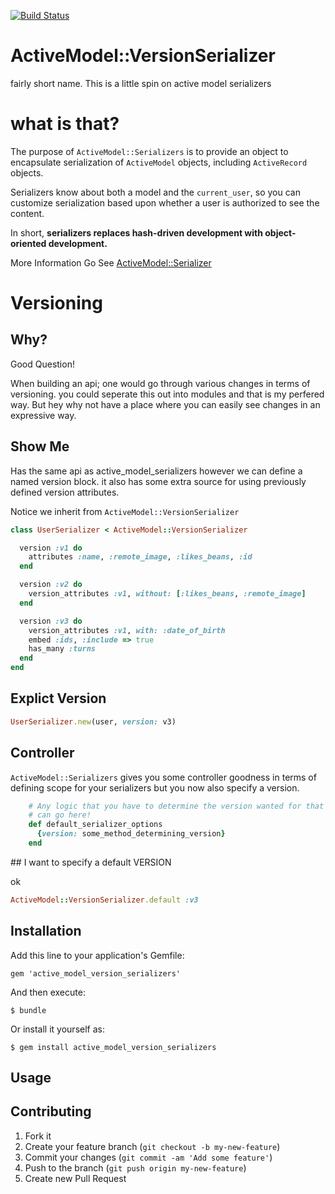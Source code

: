 [![Build
Status](https://secure.travis-ci.org/hookercookerman/active_model_version_serializers.png)](http://travis-ci.org/hookercookerman/active_model_version_serializers)

# ActiveModel::VersionSerializer

fairly short name. This is a little spin on active model serializers

# what is that?

The purpose of `ActiveModel::Serializers` is to provide an object to
encapsulate serialization of `ActiveModel` objects, including `ActiveRecord`
objects.

Serializers know about both a model and the `current_user`, so you can
customize serialization based upon whether a user is authorized to see the
content.

In short, **serializers replaces hash-driven development with object-oriented
development.**

More Information Go See [ActiveModel::Serializer](https://github.com/josevalim/active_model_serializers)
# Versioning

## Why?

Good Question!

When building an api; one would go through various changes in terms of 
versioning. you could seperate this out into modules and that is my 
perfered way. But hey why not have a place where you can easily see
changes in an expressive way.

## Show Me 

Has the same api as active_model_serializers however we can define
a named version block. it also has some extra source for using
previously defined version attributes.

Notice we inherit from `ActiveModel::VersionSerializer`

```ruby
class UserSerializer < ActiveModel::VersionSerializer

  version :v1 do
    attributes :name, :remote_image, :likes_beans, :id
  end

  version :v2 do
    version_attributes :v1, without: [:likes_beans, :remote_image]
  end

  version :v3 do
    version_attributes :v1, with: :date_of_birth
    embed :ids, :include => true
    has_many :turns
  end
end
```
## Explict Version

```ruby
UserSerializer.new(user, version: v3)
```

## Controller

`ActiveModel::Serializers` gives you some controller goodness in terms
of defining scope for your serializers but you now also specify a
version.

```ruby
    # Any logic that you have to determine the version wanted for that request
    # can go here!
    def default_serializer_options
      {version: some_method_determining_version}
    end
```

## I want to specify a default VERSION

ok

```ruby
ActiveModel::VersionSerializer.default :v3
```


## Installation

Add this line to your application's Gemfile:

    gem 'active_model_version_serializers'

And then execute:

    $ bundle

Or install it yourself as:

    $ gem install active_model_version_serializers

## Usage


## Contributing

1. Fork it
2. Create your feature branch (`git checkout -b my-new-feature`)
3. Commit your changes (`git commit -am 'Add some feature'`)
4. Push to the branch (`git push origin my-new-feature`)
5. Create new Pull Request
